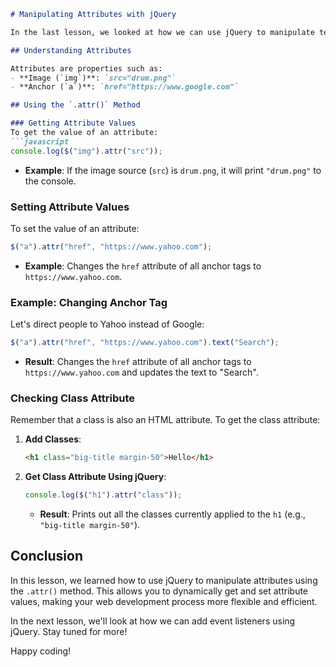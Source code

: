 ```markdown
# Manipulating Attributes with jQuery

In the last lesson, we looked at how we can use jQuery to manipulate text on our web page. In this lesson, we'll explore how we can use jQuery to manipulate attributes.

## Understanding Attributes

Attributes are properties such as:
- **Image (`img`)**: `src="drum.png"`
- **Anchor (`a`)**: `href="https://www.google.com"`

## Using the `.attr()` Method

### Getting Attribute Values
To get the value of an attribute:
```javascript
console.log($("img").attr("src"));
```
- **Example**: If the image source (`src`) is `drum.png`, it will print `"drum.png"` to the console.

### Setting Attribute Values
To set the value of an attribute:
```javascript
$("a").attr("href", "https://www.yahoo.com");
```
- **Example**: Changes the `href` attribute of all anchor tags to `https://www.yahoo.com`.

### Example: Changing Anchor Tag
Let's direct people to Yahoo instead of Google:
```javascript
$("a").attr("href", "https://www.yahoo.com").text("Search");
```
- **Result**: Changes the `href` attribute of all anchor tags to `https://www.yahoo.com` and updates the text to "Search".

### Checking Class Attribute
Remember that a class is also an HTML attribute. To get the class attribute:
1. **Add Classes**:
    ```html
    <h1 class="big-title margin-50">Hello</h1>
    ```
2. **Get Class Attribute Using jQuery**:
    ```javascript
    console.log($("h1").attr("class"));
    ```
    - **Result**: Prints out all the classes currently applied to the `h1` (e.g., `"big-title margin-50"`).

## Conclusion

In this lesson, we learned how to use jQuery to manipulate attributes using the `.attr()` method. This allows you to dynamically get and set attribute values, making your web development process more flexible and efficient.

In the next lesson, we'll look at how we can add event listeners using jQuery. Stay tuned for more!

Happy coding!
```
